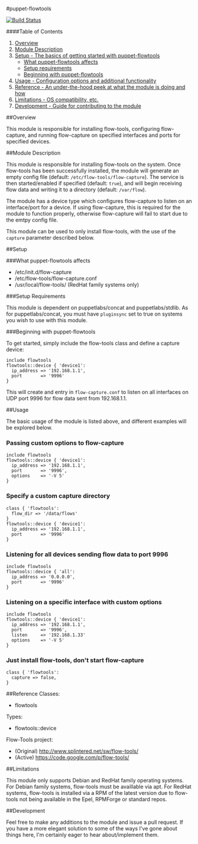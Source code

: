 #puppet-flowtools

[![Build Status](https://travis-ci.org/nextrevision/puppet-flowtools.png?branch=master)](https://travis-ci.org/nextrevision/puppet-flowtools)

####Table of Contents

1. [Overview](#overview)
2. [Module Description](#module-description)
3. [Setup - The basics of getting started with puppet-flowtools](#setup)
    * [What puppet-flowtools affects](#what-[modulename]-affects)
    * [Setup requirements](#setup-requirements)
    * [Beginning with puppet-flowtools](#beginning-with-[Modulename])
4. [Usage - Configuration options and additional functionality](#usage)
5. [Reference - An under-the-hood peek at what the module is doing and how](#reference)
5. [Limitations - OS compatibility, etc.](#limitations)
6. [Development - Guide for contributing to the module](#development)

##Overview

This module is responsible for installing flow-tools, configuring flow-capture, and running flow-capture on specified interfaces and ports for specified devices. 

##Module Description

This module is responsible for installing flow-tools on the system. Once flow-tools has been successfully installed, the module will generate an empty config file (default: `/etc/flow-tools/flow-capture`). The service is then started/enabled if specified (default: `true`), and will begin receiving flow data and writing it to a directory (default: `/var/flow`).

The module has a device type which configures flow-capture to listen on an interface/port for a device. If using flow-capture, this is required for the module to function properly, otherwise flow-capture will fail to start due to the emtpy config file.

This module can be used to only install flow-tools, with the use of the `capture` parameter described below.

##Setup

###What puppet-flowtools affects

* /etc/init.d/flow-capture
* /etc/flow-tools/flow-capture.conf
* /usr/local/flow-tools/ (RedHat family systems only)

###Setup Requirements

This module is dependent on puppetlabs/concat and puppetlabs/stdlib. As for puppetlabs/concat, you must have `pluginsync` set to true on systems you wish to use with this module.
  
###Beginning with puppet-flowtools

To get started, simply include the flow-tools class and define a capture device:

```
include flowtools
flowtools::device { 'device1':
  ip_address => '192.168.1.1',
  port       => '9996'
}
```

This will create and entry in `flow-capture.conf` to listen on all interfaces on UDP port 9996 for flow data sent from 192.168.1.1.

##Usage

The basic usage of the module is listed above, and different examples will be explored below.

### Passing custom options to flow-capture
```
include flowtools
flowtools::device { 'device1':
  ip_address => '192.168.1.1',
  port       => '9996',
  options    => '-V 5'
}
```

### Specify a custom capture directory
```
class { 'flowtools':
  flow_dir => '/data/flows'
}
flowtools::device { 'device1':
  ip_address => '192.168.1.1',
  port       => '9996'
}
```

### Listening for all devices sending flow data to port 9996
```
include flowtools
flowtools::device { 'all':
  ip_address => '0.0.0.0',
  port       => '9996'
}
```

### Listening on a specific interface with custom options
```
include flowtools
flowtools::device { 'device1':
  ip_address => '192.168.1.1',
  port       => '9996',
  listen     => '192.168.1.33'
  options    => '-V 5'
}
```

### Just install flow-tools, don't start flow-capture
```
class { 'flowtools':
  capture => false,
}
```

##Reference
Classes:

* flowtools

Types:

* flowtools::device

Flow-Tools project:

* (Original) http://www.splintered.net/sw/flow-tools/
* (Active)   https://code.google.com/p/flow-tools/

##Limitations

This module only supports Debian and RedHat family operating systems. For Debian family systems, flow-tools must be availlable via apt. For RedHat systems, flow-tools is installed via a RPM of the latest version due to flow-tools not being available in the Epel, RPMForge or standard repos.

##Development

Feel free to make any additions to the module and issue a pull request. If you have a more elegant solution to some of the ways I've gone about things here, I'm certainly eager to hear about/implement them.

